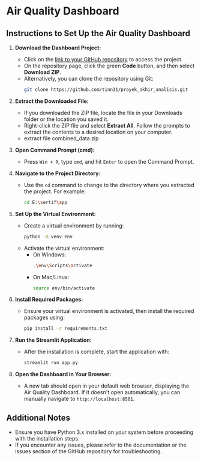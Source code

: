# Air Quality Dashboard

## Instructions to Set Up the Air Quality Dashboard

1. **Download the Dashboard Project:**
   - Click on the [link to your GitHub repository](https://github.com/tinn31/proyek_akhir_analisis.git) to access the project.
   - On the repository page, click the green **Code** button, and then select **Download ZIP**.
   - Alternatively, you can clone the repository using Git:
     ```bash
     git clone https://github.com/tinn31/proyek_akhir_analisis.git
     ```

2. **Extract the Downloaded File:**
   - If you downloaded the ZIP file, locate the file in your Downloads folder or the location you saved it.
   - Right-click the ZIP file and select **Extract All**. Follow the prompts to extract the contents to a desired location on your computer.
   - extract file combined_data.zip

3. **Open Command Prompt (cmd):**
   - Press `Win + R`, type `cmd`, and hit `Enter` to open the Command Prompt.

4. **Navigate to the Project Directory:**
   - Use the `cd` command to change to the directory where you extracted the project. For example:
     ```bash
     cd E:\sertif\app
     ```

5. **Set Up the Virtual Environment:**
   - Create a virtual environment by running:
     ```bash
     python -m venv env
     ```
   - Activate the virtual environment:
     - On Windows:
       ```bash
       .\env\Scripts\activate
       ```
     - On Mac/Linux:
       ```bash
       source env/bin/activate
       ```

6. **Install Required Packages:**
   - Ensure your virtual environment is activated, then install the required packages using:
     ```bash
     pip install -r requirements.txt
     ```

7. **Run the Streamlit Application:**
   - After the installation is complete, start the application with:
     ```bash
     streamlit run app.py
     ```

8. **Open the Dashboard in Your Browser:**
   - A new tab should open in your default web browser, displaying the Air Quality Dashboard. If it doesn't open automatically, you can manually navigate to `http://localhost:8501`.

## Additional Notes
- Ensure you have Python 3.x installed on your system before proceeding with the installation steps.
- If you encounter any issues, please refer to the documentation or the issues section of the GitHub repository for troubleshooting.
